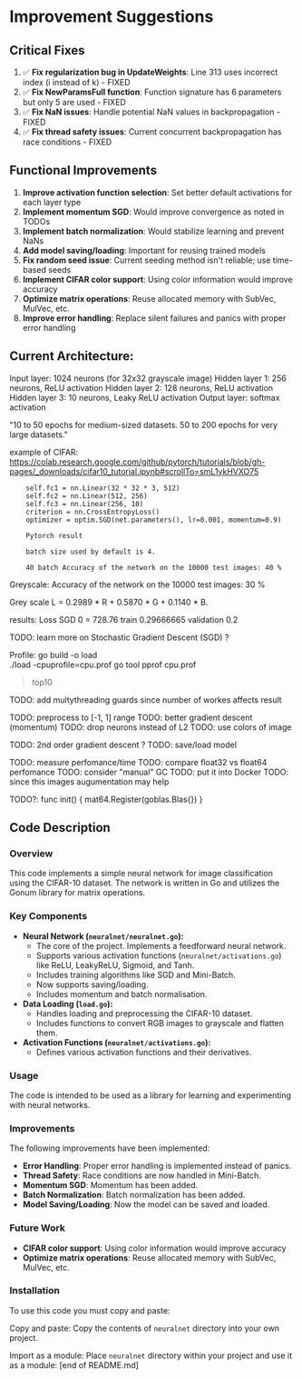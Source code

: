 # Improvement Suggestions

## Critical Fixes
1. ✅ **Fix regularization bug in UpdateWeights**: Line 313 uses incorrect index (i instead of k) - FIXED
2. ✅ **Fix NewParamsFull function**: Function signature has 6 parameters but only 5 are used - FIXED
3. ✅ **Fix NaN issues**: Handle potential NaN values in backpropagation - FIXED
4. ✅ **Fix thread safety issues**: Current concurrent backpropagation has race conditions - FIXED

## Functional Improvements
1. **Improve activation function selection**: Set better default activations for each layer type
2. **Implement momentum SGD**: Would improve convergence as noted in TODOs
3. **Implement batch normalization**: Would stabilize learning and prevent NaNs
4. **Add model saving/loading**: Important for reusing trained models
5. **Fix random seed issue**: Current seeding method isn't reliable; use time-based seeds
6. **Implement CIFAR color support**: Using color information would improve accuracy
7. **Optimize matrix operations**: Reuse allocated memory with SubVec, MulVec, etc.
8. **Improve error handling**: Replace silent failures and panics with proper error handling

## Current Architecture:
Input layer: 1024 neurons (for 32x32 grayscale image)
Hidden layer 1: 256 neurons, ReLU activation
Hidden layer 2: 128 neurons, ReLU activation
Hidden layer 3: 10 neurons, Leaky ReLU activation
Output layer: softmax activation

"10 to 50 epochs for medium-sized datasets.
50 to 200 epochs for very large datasets."

example of CIFAR:
https://colab.research.google.com/github/pytorch/tutorials/blob/gh-pages/_downloads/cifar10_tutorial.ipynb#scrollTo=smL1ykHVXO75

        self.fc1 = nn.Linear(32 * 32 * 3, 512)
        self.fc2 = nn.Linear(512, 256)
        self.fc3 = nn.Linear(256, 10)
		criterion = nn.CrossEntropyLoss()
		optimizer = optim.SGD(net.parameters(), lr=0.001, momentum=0.9)

		Pytorch result

		batch size used by default is 4.

		40 batch Accuracy of the network on the 10000 test images: 40 %


Greyscale: Accuracy of the network on the 10000 test images: 30 %


<!-- [1,  2000] loss: 1.913
[1,  4000] loss: 1.843
[1,  6000] loss: 1.822
[1,  8000] loss: 1.805
[1, 10000] loss: 1.793
[1, 12000] loss: 1.770
[2,  2000] loss: 1.773
[2,  4000] loss: 1.775
[2,  6000] loss: 1.757
[2,  8000] loss: 1.759
[2, 10000] loss: 1.763
[2, 12000] loss: 1.754 -->
<!-- Accuracy of plane : 26 %
Accuracy of   car : 41 %
Accuracy of  bird : 22 %
Accuracy of   cat : 18 %
Accuracy of  deer : 48 %
Accuracy of   dog : 35 %
Accuracy of  frog : 32 %
Accuracy of horse : 34 %
Accuracy of  ship : 56 %
Accuracy of truck : 60 % -->

Grey scale
L = 0.2989 * R + 0.5870 * G + 0.1140 * B.

results:
Loss SGD 0 = 728.76
train 0.29666665
validation 0.2

TODO: learn more on Stochastic Gradient Descent (SGD) ?

Profile:
go build -o load  
./load -cpuprofile=cpu.prof
go tool pprof cpu.prof
>top10

 <!-- func ClipGradient(gradients []float32, clipValue float32) []float32 {
        norm := float32(0)
        for _, g := range gradients {
            norm += g * g
        }
        norm = float32(math.Sqrt(float64(norm)))
        
        if norm > clipValue {
            scale := clipValue / norm
            for i := range gradients {
                gradients[i] *= scale
            }
        }
        return gradients
    } -->

TODO: add multythreading guards since number of workes affects result

TODO: preprocess to [-1, 1] range
TODO: better gradient descent (momentum)
TODO: drop neurons instead of L2
TODO: use colors of image

TODO: 2nd order gradient descent ?
TODO: save/load model

TODO: measure perfomance/time
TODO: compare float32 vs float64 perfomance
TODO: consider "manual" GC
TODO: put it into Docker
TODO: since this images augumentation may help

TODO?:
func init() {
	mat64.Register(goblas.Blas{})
}

## Code Description

### Overview

This code implements a simple neural network for image classification using the CIFAR-10 dataset. The network is written in Go and utilizes the Gonum library for matrix operations.

### Key Components

-   **Neural Network (`neuralnet/neuralnet.go`):**
    -   The core of the project. Implements a feedforward neural network.
    -   Supports various activation functions (`neuralnet/activations.go`) like ReLU, LeakyReLU, Sigmoid, and Tanh.
    -   Includes training algorithms like SGD and Mini-Batch.
    -   Now supports saving/loading.
    - Includes momentum and batch normalisation.
- **Data Loading (`load.go`):**
    -   Handles loading and preprocessing the CIFAR-10 dataset.
    -   Includes functions to convert RGB images to grayscale and flatten them.
- **Activation Functions (`neuralnet/activations.go`):**
    -   Defines various activation functions and their derivatives.
### Usage

The code is intended to be used as a library for learning and experimenting with neural networks.

### Improvements

The following improvements have been implemented:

- **Error Handling**: Proper error handling is implemented instead of panics.
- **Thread Safety**: Race conditions are now handled in Mini-Batch.
- **Momentum SGD**: Momentum has been added.
- **Batch Normalization**: Batch normalization has been added.
- **Model Saving/Loading**: Now the model can be saved and loaded.

### Future Work
-   **CIFAR color support**: Using color information would improve accuracy
-   **Optimize matrix operations**: Reuse allocated memory with SubVec, MulVec, etc.

### Installation

To use this code you must copy and paste:

Copy and paste: Copy the contents of `neuralnet` directory into your own project.

Import as a module: Place `neuralnet` directory within your project and use it as a module:
[end of README.md]
